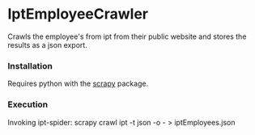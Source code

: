 # IptEmployeeCrawler

Crawls the employee's from ipt from their public website and stores the results as a json export.

### Installation
Requires python with the [scrapy](https://scrapy.org) package.

### Execution
Invoking ipt-spider:
    scrapy crawl ipt -t json -o  - > iptEmployees.json
